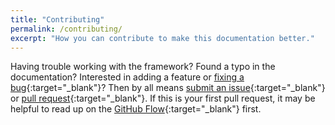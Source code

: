 ```yaml
---
title: "Contributing"
permalink: /contributing/
excerpt: "How you can contribute to make this documentation better."
---
```


Having trouble working with the framework? Found a typo in the documentation? Interested in adding a feature or [fixing a bug](https://github.com/ontimizeweb/ontimize-web-ngx/issues){:target="_blank"}? Then by all means [submit an issue](https://github.com/ontimizeweb/ontimize-web-ngx/issues/new){:target="_blank"} or [pull request](https://help.github.com/articles/using-pull-requests/){:target="_blank"}. If this is your first pull request, it may be helpful to read up on the [GitHub Flow](https://guides.github.com/introduction/flow/){:target="_blank"} first.
